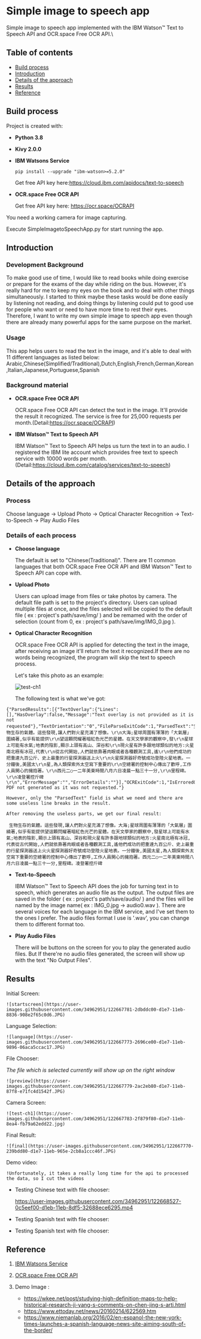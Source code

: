 # Simple image to speech app
 Simple image to speech app implemented with the IBM Watson™ Text to Speech API and OCR.space Free OCR API.\

## Table of contents
* [Build process](#build-process)
* [Introduction](#introduction)
* [Details of the approach](#details_of_the_approach)
* [Results](#results)
* [Reference](#reference)

## Build process

Project is created with:

    
 * __Python 3.8__ 
 * __Kivy 2.0.0__
 * __IBM Watsons Service__ 
 
    ```pip install --upgrade "ibm-watson>=5.2.0"```

    Get free API key here:https://cloud.ibm.com/apidocs/text-to-speech
    
 * __OCR.space Free OCR API__ 
 
    Get free API key here: https://ocr.space/OCRAPI

You need a working camera for image capturing.

Execute SimpleImagetoSpeechApp.py for start running the app.


## Introduction
### Development Background

To make good use of time, I would like to read books while doing exercise or prepare for the exams of the day while riding on the bus. However, it's really hard for me to keep my eyes on the book and to deal with other things simultaneously. I started to think maybe these tasks would be done easily by listening not reading, and doing things by listening could put to good use for people who want or need to have more time to rest their eyes. Therefore, I want to write my own simple image to speech app even though there are already many powerful apps for the same purpose on the market. 



### Usage
This app helps users to read the text in the image, 
and it's able to deal with 11 different languages as listed below:
Arabic,Chinese(Simplified/Traditional),Dutch,English,French,German,Korean,Italian,Japanese,Portuguese,Spanish



### Background material
* __OCR.space Free OCR API__

    OCR.space Free OCR API can detect the text in the image. It'll provide the result it recognized. The service is free for 25,000 requests per month.(Detail:https://ocr.space/OCRAPI)
    
* __IBM Watson™ Text to Speech API__
    
    IBM Watson™ Text to Speech API helps us turn the text in to an audio. I registered the IBM lite account which provides free text to speech service with 10000 words per month.
(Detail:https://cloud.ibm.com/catalog/services/text-to-speech)








## Details of the approach
### Process 
Choose language -> Upload Photo ->  Optical Character Recognition  ->  Text-to-Speech  -> Play Audio Files
### Details of each process
* __Choose language__

    The default is set to "Chinese(Traditional)". There are 11 common languages that both OCR.space Free OCR API and IBM Watson™ Text to Speech API can cope with.
    

    
* __Upload Photo__

    Users can upload image from files or take photos by camera. The default file path is set to the project's directory. Users can upload multiple files at once, and  the files selected will be copied to the default file ( ex : project's path/save/img/ ) and be remamed with the order of selection (count from 0, ex : project's path/save/img/IMG_0.jpg ).
    

* __Optical Character Recognition__

    OCR.space Free OCR API is applied for detecting the text in the image, after receiving an image it'll return the text it recognized.If there are no words being recognized, the program will skip the text to speech process. 
    
    Let's take this photo as an example:
  
    ![test-ch1](https://user-images.githubusercontent.com/34962951/122667783-2f879f80-d1e7-11eb-8ea4-fb79a62edd22.jpg)
  
    The following text is what we've got:
  
```
{"ParsedResults":[{"TextOverlay":{"Lines":[],"HasOverlay":false,"Message":"Text overlay is not provided as it is not requested"},"TextOrientation":"0","FileParseExitCode":1,"ParsedText":"生物生存的氣體。這些發現,讓人們對火星充滿了想像。\r\n大海;星球周圍有薄薄的「大氣層」圍繞著,似乎有能提供\r\n望這顆閃耀著暗紅色光芒的星體。在天文學家的觀察中,發\r\n星球上可能有水氣;地表的陰影,顯示上頭有高山、深谷和\r\n現火星有許多跟地球類似的地方:火星南北極有冰冠,代表\r\n從古代開始,人們就依靠著肉眼或者各種觀測工具,遙\r\n他們成功的把重達九百公斤、史上最重的行星探測器送上火\r\n火星探測器好奇號成功登陸火星地表。一分鐘後,美國太\r\n星,為人類探索外太空寫下重要的\r\n空總署的控制中心傳出了歡呼,工作人員開心的擁抱著。\r\n西元二○一二年美東時間八月六日凌晨一點三十一分,\r\n里程碑。\r\n凌登署控斤碑\r\n","ErrorMessage":"","ErrorDetails":""}],"OCRExitCode":1,"IsErroredOnProcessing":false,"ProcessingTimeInMilliseconds":"2328","SearchablePDFURL":"Searchable PDF not generated as it was not requested."}
```

    However, only the "ParsedText" field is what we need and there are some useless line breaks in the result.

    After removing the useless parts, we get our final result:
```
 生物生存的氣體。這些發現,讓人們對火星充滿了想像。大海;星球周圍有薄薄的「大氣層」圍繞著,似乎有能提供望這顆閃耀著暗紅色光芒的星體。在天文學家的觀察中,發星球上可能有水氣;地表的陰影,顯示上頭有高山、深谷和現火星有許多跟地球類似的地方:火星南北極有冰冠,代表從古代開始,人們就依靠著肉眼或者各種觀測工具,遙他們成功的把重達九百公斤、史上最重的行星探測器送上火火星探測器好奇號成功登陸火星地表。一分鐘後,美國太星,為人類探索外太空寫下重要的空總署的控制中心傳出了歡呼,工作人員開心的擁抱著。西元二○一二年美東時間八月六日凌晨一點三十一分,里程碑。凌登署控斤碑   
```
* __Text-to-Speech__

    IBM Watson™ Text to Speech API does the job for turning text in to speech, which generates an audio file as the output. The output files are saved in the folder ( ex : project's path/save/audio/ ) and the files will be named by the image name( ex : IMG_0.jpg -> audio0.wav ). There are several voices for each language in the IBM service, and I've set them to the ones I prefer. The audio files format I use is '.wav', you can change them to different format too.


 * __Play Audio Files__
 
    There will be buttons on the screen for you to play the generated audio files. But If there're no audio files generated, the screen will show up with the text "No Output Files". 
 
 
## Results

Initial Screen:

    ![startscreen](https://user-images.githubusercontent.com/34962951/122667781-2dbddc00-d1e7-11eb-8836-908e2f65c0d6.JPG)

Language Selection:

    ![language](https://user-images.githubusercontent.com/34962951/122667773-2696ce00-d1e7-11eb-9896-06aca5ccac17.JPG)

File Chooser: 

_The file which is selected currently will show up on the right window_
    
    ![preview](https://user-images.githubusercontent.com/34962951/122667779-2ac2eb80-d1e7-11eb-87f8-e71fc4d1542f.JPG)
    
Camera Screen:
    
    ![test-ch1](https://user-images.githubusercontent.com/34962951/122667783-2f879f80-d1e7-11eb-8ea4-fb79a62edd22.jpg)

Final Result:

    ![final](https://user-images.githubusercontent.com/34962951/122667770-239bdd80-d1e7-11eb-965e-2cb8a1ccc46f.JPG)



Demo video:

    !Unfortunately, it takes a really long time for the api to processed the data, so I cut the videos
    
    


  * Testing Chinese text with file chooser:
  
    https://user-images.githubusercontent.com/34962951/122668527-0c5eef00-d1eb-11eb-8df5-32688ece6295.mp4

  * Testing Spanish text with file chooser:

  * Testing Spanish text with file chooser:
  

## Reference
 1. [IBM Watsons Service](https://cloud.ibm.com/apidocs/text-to-speech)
    
 2. [OCR.space Free OCR API](https://ocr.space/OCRAPI)

 3. Demo Image :
    * https://wkee.net/post/studying-high-definition-maps-to-help-historical-research-ji-yang-s-comments-on-chen-jing-s-arti.html
    * https://www.ettoday.net/news/20160214/622569.htm
    * https://www.niemanlab.org/2016/02/en-espanol-the-new-york-times-launches-a-spanish-language-news-site-aiming-south-of-the-border/